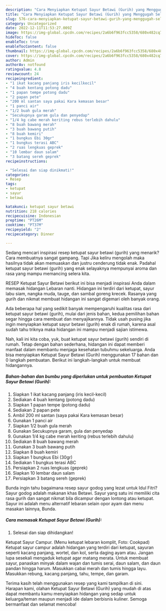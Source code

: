 ```yaml
---
description: "Cara Menyiapkan Ketupat Sayur Betawi (Gurih) yang Menggugah Selera, Buat Buka Puasa}"
title: "Cara Menyiapkan Ketupat Sayur Betawi (Gurih) yang Menggugah Selera, Buat Buka Puasa}"
slug: 576-cara-menyiapkan-ketupat-sayur-betawi-gurih-yang-menggugah-selera-buat-buka-puasa
category: Uncategorized
date: 2022-12-11T11:53:27.009Z
image: https://img-global.cpcdn.com/recipes/2a6b6f963fcc5358/680x482cq70/ketupat-sayur-betawi-gurih-foto-resep-utama.jpg
hideToc: false
enableToc: true
enableTocContent: false
thumbnail: https://img-global.cpcdn.com/recipes/2a6b6f963fcc5358/680x482cq70/ketupat-sayur-betawi-gurih-foto-resep-utama.jpg
cover: https://img-global.cpcdn.com/recipes/2a6b6f963fcc5358/680x482cq70/ketupat-sayur-betawi-gurih-foto-resep-utama.jpg
author: Admin
authorAv: notfound
ratingvalue: 4.8
reviewcount: 24
recipeingredient:
- "1 ikat kacang panjang iris kecilkecil"
- "4 buah kentang potong dadu"
- "1 papan tempe potong dadu"
- "2 papan pete"
- "200 ml santan saya pakai Kara kemasan besar"
- "1 panci air"
- "1/2 buah gula merah"
- "Secukupnya garam gula dan penyedap"
- "1/4 kg cabe merah keriting rebus terlebih dahulu"
- "8 buah bawang merah"
- "3 buah bawang putih"
- "8 buah kemiri"
- "1 bungkus Ebi 30gr"
- "1 bungkus terasi ABC"
- "2 ruas lengkuas geprek"
- "10 lembar daun salam"
- "3 batang sereh geprek"
recipeinstructions:

- "Selesai dan siap dinikmati!"
categories:
- Resep
tags:
- ketupat
- sayur
- betawi

katakunci: ketupat sayur betawi 
nutrition: 218 calories
recipecuisine: Indonesian
preptime: "PT26M"
cooktime: "PT37M"
recipeyield: "2"
recipecategory: Dinner

---
```



Sedang mencari inspirasi resep ketupat sayur betawi (gurih) yang menarik? Cara membuatnya sangat gampang. Tapi Jika keliru mengolah maka hasilnya tidak akan memuaskan dan justru cenderung tidak enak. Padahal ketupat sayur betawi (gurih) yang enak selayaknya mempunyai aroma dan rasa yang mampu memancing selera kita.


RESEP Ketupat Sayur Betawi berikut ini bisa menjadi inspirasi Anda dalam memasak hidangan Lebaran nanti. Hidangan ini terdiri dari ketupat, sayur labu siam, nangka muda, tauge, dan sambal goreng krecek. Rasanya yang gurih dan nikmat membuat hidangan ini sangat digemari oleh banyak orang.

Ada beberapa hal yang sedikit banyak mempengaruhi kualitas rasa dari ketupat sayur betawi (gurih), mulai dari jenis bahan, kedua pemilihan bahan segar hingga cara membuat dan menyajikannya. Tidak usah pusing jika ingin menyiapkan ketupat sayur betawi (gurih) enak di rumah, karena asal sudah tahu triknya maka hidangan ini mampu menjadi sajian istimewa.


Nah, kali ini kita coba, yuk, buat ketupat sayur betawi (gurih) sendiri di rumah. Tetap dengan bahan sederhana, hidangan ini dapat memberi manfaat dalam membantu menjaga kesehatan tubuhmu sekeluarga. Anda bisa menyiapkan Ketupat Sayur Betawi (Gurih) menggunakan 17 bahan dan 0 langkah pembuatan. Berikut ini langkah-langkah untuk membuat hidangannya.

<!--inarticleads1-->

##### Bahan-bahan dan bumbu yang diperlukan untuk pembuatan Ketupat Sayur Betawi (Gurih):

1. Siapkan 1 ikat kacang panjang (iris kecil-kecil)
1. Sediakan 4 buah kentang (potong dadu)
1. Siapkan 1 papan tempe (potong dadu)
1. Sediakan 2 papan pete
1. Ambil 200 ml santan (saya pakai Kara kemasan besar)
1. Gunakan 1 panci air
1. Siapkan 1/2 buah gula merah
1. Gunakan Secukupnya garam, gula dan penyedap
1. Gunakan 1/4 kg cabe merah keriting (rebus terlebih dahulu)
1. Sediakan 8 buah bawang merah
1. Gunakan 3 buah bawang putih
1. Siapkan 8 buah kemiri
1. Siapkan 1 bungkus Ebi (30gr)
1. Sediakan 1 bungkus terasi ABC
1. Persiapkan 2 ruas lengkuas (geprek)
1. Siapkan 10 lembar daun salam
1. Persiapkan 3 batang sereh (geprek)


Bunda ingin tahu bagaimana resep sayur godog yang lezat untuk Idul Fitri? Sayur godog adalah makanan khas Betawi. Sayur yang satu ini memiliki cita rasa gurih dan sangat nikmat bila dicampur dengan lontong atau ketupat. Sayur ini adalah menu alternatif lebaran selain opor ayam dan menu masakan lainnya, Bunda. 

<!--inarticleads2-->

##### Cara memasak Ketupat Sayur Betawi (Gurih):


1. Selesai dan siap dihidangkan!

Ketupat Sayur Campur. (Menu ketupat lebaran komplit, Foto: Cookpad) Ketupat sayur campur adalah hidangan yang terdiri dari ketupat, sayuran seperti kacang panjang, wortel, dan kol, serta daging ayam atau. Jangan lupa sesekali mengaduk ketupat agar matang merata. Untuk membuat sayur, panaskan minyak dalam wajan dan tumis serai, daun salam, dan daun pandan hingga harum. Masukkan cabai merah dan tumis hingga layu. Masukkan rebung, kacang panjang, tahu, tempe, dan garam. 

Terima kasih telah menggunakan resep yang kami tampilkan di sini. Harapan kami, olahan Ketupat Sayur Betawi (Gurih) yang mudah di atas dapat membantu kamu menyiapkan hidangan yang sedap untuk keluarga/teman maupun menjadi ide dalam berbisnis kuliner. Semoga bermanfaat dan selamat mencoba!
